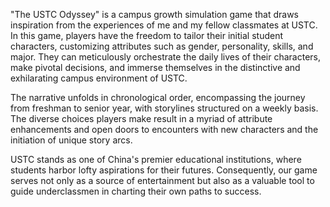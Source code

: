 "The USTC Odyssey" is a campus growth simulation game that draws inspiration from the experiences of me and my fellow classmates at USTC. In this game, players have the freedom to tailor their initial student characters, customizing attributes such as gender, personality, skills, and major. They can meticulously orchestrate the daily lives of their characters, make pivotal decisions, and immerse themselves in the distinctive and exhilarating campus environment of USTC.

The narrative unfolds in chronological order, encompassing the journey from freshman to senior year, with storylines structured on a weekly basis. The diverse choices players make result in a myriad of attribute enhancements and open doors to encounters with new characters and the initiation of unique story arcs.

USTC stands as one of China's premier educational institutions, where students harbor lofty aspirations for their futures. Consequently, our game serves not only as a source of entertainment but also as a valuable tool to guide underclassmen in charting their own paths to success.




